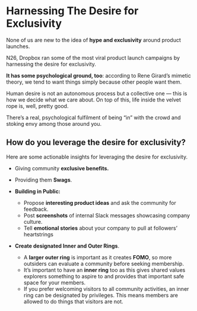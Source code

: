 # Harnessing The Desire for Exclusivity

None of us are new to the idea of **hype and exclusivity** around product launches.

N26, Dropbox ran some of the most viral product launch campaigns by harnessing the desire for exclusivity.

**It has some psychological ground, too**: according to Rene Girard’s mimetic theory, we tend to want things simply because other people want them. 

Human desire is not an autonomous process but a collective one — this is how we decide what we care about. On top of this, life inside the velvet rope is, well, pretty good. 

There’s a real, psychological fulfilment of being “in” with the crowd and stoking envy among those around you. 

## How do you leverage the desire for exclusivity?

Here are some actionable insights for leveraging the desire for exclusivity.

* Giving community **exclusive benefits.**
* Providing them **Swags**.



* **Building in Public:**

  * Propose **interesting product ideas** and ask the community for feedback.
  * Post **screenshots** of internal Slack messages showcasing company culture.
  * Tell **emotional stories** about your company to pull at followers’ heartstrings

* **Create designated Inner and Outer Rings**.
  * A **larger outer ring** is important as it creates **FOMO**, so more outsiders can evaluate a community before seeking membership. 
  * It’s important to have an **inner ring** too as this gives shared values explorers something to aspire to and provides that important safe space for your members.
  * If you prefer welcoming visitors to all community activities, an inner ring can be designated by privileges. This means members are allowed to do things that visitors are not.









